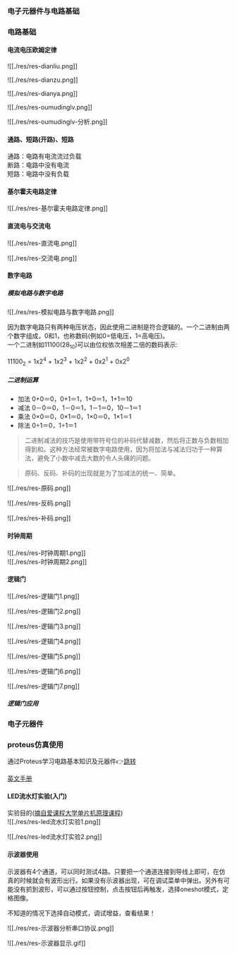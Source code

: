 ### 电子元器件与电路基础
### 电路基础
#### 电流电压欧姆定律
![[./res/res-dianliu.png]]  
  
![[./res/res-dianzu.png]]  
  
![[./res/res-dianya.png]]  
  
![[./res/res-oumudinglv.png]]  
  
![[./res/res-oumudinglv-分析.png]]  
  

#### 通路、短路(开路)、短路
通路：电路有电流流过负载  
断路：电路中没有电流  
短路：电路中没有负载  
  
#### 基尔霍夫电路定律
![[./res/res-基尔霍夫电路定律.png]]  
  

#### 直流电与交流电
![[./res/res-直流电.png]]  
  
![[./res/res-交流电.png]]  
  
#### 数字电路
##### 模拟电路与数字电路
![[./res/res-模拟电路与数字电路.png]]  

因为数字电路只有两种电压状态，因此使用二进制是符合逻辑的。一个二进制由两个数字组成，0和1，也称数码(例如0=低电压，1=高电压)。  
一个二进制如11100(28$_{10}$)可以由位权依次相差二倍的数码表示:  
  
11100$_2$ = 1x2$^4$ + 1x2$^3$ + 1x2$^2$ + 0x2$^1$ + 0x2$^0$   

##### 二进制运算
* 加法 0+0＝0，0+1＝1，1+0＝1，1+1＝10
* 减法 0－0＝0，1－0＝1，1－1＝0，10－1＝1
* 乘法 0×0＝0，0×1＝0，1×0＝0，1×1＝1
* 除法 0÷1＝0，1÷1＝1
  
> 二进制减法的技巧是使用带符号位的补码代替减数，然后将正数与负数相加得到和。这种方法经常被数字电路使用，因为将加法与减法归功于一种算法，避免了小数中减去大数的令人头痛的问题。

> 原码、反码、补码的出现就是为了加减法的统一、简单。

![[./res/res-原码.png]]  
  
![[./res/res-反码.png]]  
  
![[./res/res-补码.png]]  
  
#### 时钟周期
![[./res/res-时钟周期1.png]]  
![[./res/res-时钟周期2.png]]  
  

#### 逻辑门
![[./res/res-逻辑门1.png]]  
  
![[./res/res-逻辑门2.png]]  
  
![[./res/res-逻辑门3.png]]  
  
![[./res/res-逻辑门4.png]]  
  
![[./res/res-逻辑门5.png]]  
  
![[./res/res-逻辑门6.png]]  
  
![[./res/res-逻辑门7.png]]  
  


##### 逻辑门应用


### 电子元器件


### proteus仿真使用
通过Proteus学习电路基本知识及元器件:point_right:[跳转](https://github.com/ymm135/proteus-learning/)
  
[英文手册](https://labcenter.s3.amazonaws.com/downloads/Tutorials.pdf)  

#### LED流水灯实验(入门)
实验目的([摘自爱课程大学单片机原理课程](https://www.icourses.cn/web/sword/portal/shareDetails?&&cId=5981#/course/chapter))  
![[./res/res-led流水灯实验1.png]]  
  
![[./res/res-led流水灯实验2.png]]  
  
#### 示波器使用
示波器有4个通道，可以同时测试4路。只要把一个通道连接到导线上即可，在仿真的时候就会有波形出行。如果没有示波器出现，可在调试菜单中弹出。另外有可能没有抓到波形，可以通过按钮控制，点击按钮后再触发，选择oneshot模式，定格图像。

不知道的情况下选择自动模式，调试增益，查看结果！

![[./res/res-示波器分析串口协议.png]]  
  
![[./res/res-示波器显示.gif]]  
